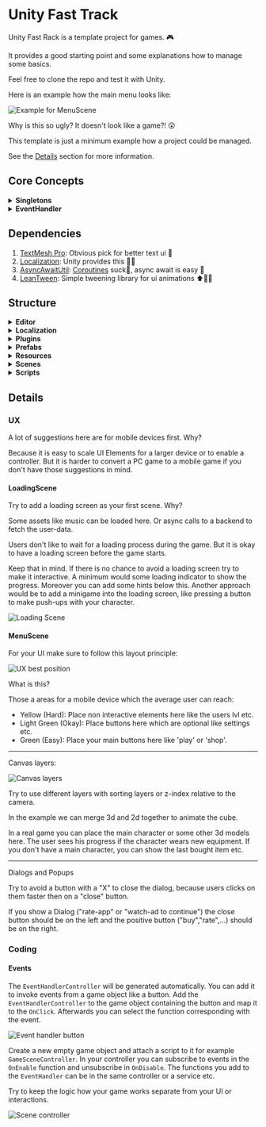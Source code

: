 # Unity Fast Track

Unity Fast Rack is a template project for games. 🎮

It provides a good starting point and some explanations how to manage some basics.

Feel free to clone the repo and test it with Unity.

Here is an example how the main menu looks like:

![Example for MenuScene](docs/images/fast-track-overview.png)

Why is this so ugly? It doesn't look like a game?! 😲

This template is just a minimum example how a project could be managed. 

See the [Details](#details) section for more information.

## Core Concepts

<details>
  <summary><strong>Singletons</strong></summary>

Use singletons for unique classes which are used by multiple scenes or other scripts.

For example if you want to use and control sound you can use a singleton for this.
Sound files can be very large for loading on a mobile device.
The singleton provides a way to load the files in a loading screen and reuse the same class everywhere.
For a good experience you should load most async stuff in a loading screen and not during the game.

How to use it in the code?

As an example look at ``Scripts/Utils/DebugManager`` or ``Scripts/Utils/Sound/SoundManager``.
The script extends the Singleton Class, which provides the an interface for loading and providing functions and
parameters for other classes.

If you create a new Manager-Class add it to the ``Scripts/Singleton/SingletonsLoader`` and in Unity create a new Empty
and add it to ``Prefabs/Utils/_Singletons``.
The new Manager will be automatically loaded in the ``LoadingScene`` and you can access it everywhere
with ``Debug.Log(DebugManager.instance.debug)``.

</details>

<details>
  <summary><strong>EventHandler</strong></summary>

You can find the EventHandler under  ``Scripts/Utils/EventHandler.cs``.
Purpose of this is to bundle all possible events for the game in one file.

Why should I want to do this?

Try to separate UI and other interactions with logic!

If you use Unity you come to a point where you add a lot of scripts which should handle UI and do some calculation and
also a request to a backend.
At the end you drag & drop scripts from one game object to another, losing the overview in the hierarchy.

For a clean code just use the ``Scripts/Utils/EventHandlerController.cs`` for buttons/ interactions and invoke an event.

In your scene all you have to do is to add a Controller-Script to an empty object and subscribe to the event
in `` private void OnEnable()``.
With this you can keep your logic in one place and you don't have to search in your hierarchy for it.

</details>

## Dependencies

1. [TextMesh Pro](https://docs.unity3d.com/Manual/com.unity.textmeshpro.html): Obvious pick for better text ui 📃
2. [Localization](https://docs.unity3d.com/Packages/com.unity.localization@1.0/manual/index.html): Unity provides this
   🏳‍🌈
3. [AsyncAwaitUtil](https://assetstore.unity.com/packages/tools/integration/async-await-support-101056): [Coroutines](https://docs.unity3d.com/Manual/Coroutines.html)
   suck🤮, async await is easy 🤯
4. [LeanTween](https://assetstore.unity.com/packages/tools/animation/leantween-3595): Simple tweening library for ui
   animations ⬆🏃‍♂️

## Structure

<details>
  <summary><strong>Editor</strong></summary>

Some scripts which should run in the unity editor in the background:

- DependencyCheck: Will look for all required dependencies
- EventHandlerGenerator: Will generate a controller to trigger events from game objects

</details>

<details>
  <summary><strong>Localization</strong></summary>

All assets and strings which should be translated.

</details>

<details>
  <summary><strong>Plugins</strong></summary>

All Dependencies should be moved into this to separate them from your code.

</details>

<details>
  <summary><strong>Prefabs</strong></summary>

Predefined game objects to bundle or reuse.

</details>

<details>
  <summary><strong>Resources</strong></summary>

All files like materials, images, music etc.

</details>

<details>
  <summary><strong>Scenes</strong></summary>

All your scenes for your game.

</details>

<details>
  <summary><strong>Scripts</strong></summary>

All code you write.

</details>

## Details

### UX

A lot of suggestions here are for mobile devices first. Why?

Because it is easy to scale UI Elements for a larger device or to enable a controller.
But it is harder to convert a PC game to a mobile game if you don't have those suggestions in mind.

#### LoadingScene

Try to add a loading screen as your first scene. Why?

Some assets like music can be loaded here. Or async calls to a backend to fetch the user-data.

Users don't like to wait for a loading process during the game. But it is okay to have a loading screen before the game starts.

Keep that in mind. If there is no chance to avoid a loading screen try to make it interactive.
A minimum would some loading indicator to show the progress. Moreover you can add some hints below this.
Another approach would be to add a minigame into the loading screen, like pressing a button to make push-ups with your character.

![Loading Scene](docs/images/loading-scene.png)

#### MenuScene

For your UI make sure to follow this layout principle:

![UX best position](docs/images/ux-best-position.png)

What is this?

Those a areas for a mobile device which the average user can reach:

- Yellow (Hard): Place non interactive elements here like the users lvl etc.
- Light Green (Okay): Place buttons here which are optional like settings etc.
- Green (Easy): Place your main buttons here like 'play' or 'shop'.

---

Canvas layers:

![Canvas layers](docs/images/canvas-layers.png)

Try to use different layers with sorting layers or z-index relative to the camera.

In the example we can merge 3d and 2d together to animate the cube.

In a real game you can place the main character or some other 3d models here. 
The user sees his progress if the character wears new equipment.
If you don't have a main character, you can show the last bought item etc.


---

Dialogs and Popups

Try to avoid a button with a "X" to close the dialog, because users clicks on them faster then on a "close" button.

If you show a Dialog ("rate-app" or "watch-ad to continue") the close button should be on the left and the positive button ("buy","rate",...) should be on the right.


### Coding

#### Events

The ``EventHandlerController`` will be generated automatically. You can add it to invoke events from a game object like a button.
Add the ``EventHandlerController`` to the game object containing the button and map it to the ``OnClick``. 
Afterwards you can select the function corresponding with the event.

![Event handler button](docs/images/button-event-handler.png)

Create a new empty game object and attach a script to it for example ``GameSceneController``.
In your controller you can subscribe to events in the ``OnEnable`` function and unsubscribe in ``OnDisable``.
The functions you add to the ``EventHandler`` can be in the same controller or a service etc.

Try to keep the logic how your game works separate from your UI or interactions.

![Scene controller](docs/images/scene-controller.png)